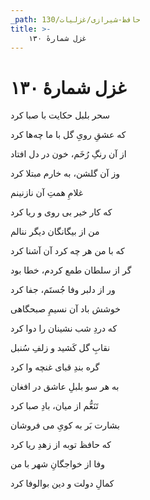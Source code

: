 ```yaml
---
_path: حافظ-شیرازی/غزلیات/130
title: >-
    غزل شمارهٔ ۱۳۰
---
```

# غزل شمارهٔ ۱۳۰

<div class="b" id="bn1"><div class="m1"><p>سحر بلبل حکایت با صبا کرد</p></div>
<div class="m2"><p>که عشقِ رویِ گل با ما چه‌ها کرد</p></div></div>
<div class="b" id="bn2"><div class="m1"><p>از آن رنگِ رُخَم، خون در دل افتاد</p></div>
<div class="m2"><p>وز آن گلشن، به خارم مبتلا کرد</p></div></div>
<div class="b" id="bn3"><div class="m1"><p>غلامِ همتِ آن نازنینم</p></div>
<div class="m2"><p>که کار خیر بی روی و ریا کرد</p></div></div>
<div class="b" id="bn4"><div class="m1"><p>من از بیگانگان دیگر ننالم</p></div>
<div class="m2"><p>که با من هر چه کرد آن آشنا کرد</p></div></div>
<div class="b" id="bn5"><div class="m1"><p>گر از سلطان طمع کردم، خطا بود</p></div>
<div class="m2"><p>ور از دلبر وفا جُستَم، جفا کرد</p></div></div>
<div class="b" id="bn6"><div class="m1"><p>خوشش باد آن نسیمِ صبحگاهی</p></div>
<div class="m2"><p>که دردِ شب نشینان را دوا کرد</p></div></div>
<div class="b" id="bn7"><div class="m1"><p>نقابِ گل کَشید و زلفِ سُنبل</p></div>
<div class="m2"><p>گره بندِ قبای غنچه وا کرد</p></div></div>
<div class="b" id="bn8"><div class="m1"><p>به هر سو بلبلِ عاشق در افغان</p></div>
<div class="m2"><p>تَنَعُّم از میان، بادِ صبا کرد</p></div></div>
<div class="b" id="bn9"><div class="m1"><p>بشارت بَر به کویِ می فروشان</p></div>
<div class="m2"><p>که حافظ توبه از زهدِ ریا کرد</p></div></div>
<div class="b" id="bn10"><div class="m1"><p>وفا از خواجگانِ شهر با من</p></div>
<div class="m2"><p>کمالِ دولت و دین بوالوفا کرد</p></div></div>
